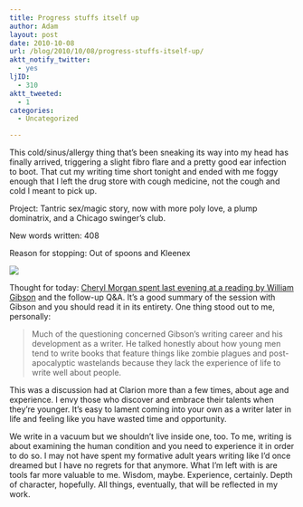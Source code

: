 ```yaml
---
title: Progress stuffs itself up
author: Adam
layout: post
date: 2010-10-08
url: /blog/2010/10/08/progress-stuffs-itself-up/
aktt_notify_twitter:
  - yes
ljID:
  - 310
aktt_tweeted:
  - 1
categories:
  - Uncategorized

---
```

This cold/sinus/allergy thing that&#8217;s been sneaking its way into my head has finally arrived, triggering a slight fibro flare and a pretty good ear infection to boot. That cut my writing time short tonight and ended with me foggy enough that I left the drug store with cough medicine, not the cough and cold I meant to pick up.

Project: Tantric sex/magic story, now with more poly love, a plump dominatrix, and a Chicago swinger&#8217;s club.

New words written: 408

Reason for stopping: Out of spoons and Kleenex

![](1)

Thought for today: [Cheryl Morgan spent last evening at a reading by William Gibson](2) and the follow-up Q&A. It&#8217;s a good summary of the session with Gibson and you should read it in its entirety. One thing stood out to me, personally:

> Much of the questioning concerned Gibson’s writing career and his development as a writer. He talked honestly about how young men tend to write books that feature things like zombie plagues and post-apocalyptic wastelands because they lack the experience of life to write well about people.

This was a discussion had at Clarion more than a few times, about age and experience. I envy those who discover and embrace their talents when they&#8217;re younger. It&#8217;s easy to lament coming into your own as a writer later in life and feeling like you have wasted time and opportunity.

We write in a vacuum but we shouldn&#8217;t live inside one, too. To me, writing is about examining the human condition and you need to experience it in order to do so. I may not have spent my formative adult years writing like I&#8217;d once dreamed but I have no regrets for that anymore. What I&#8217;m left with is are tools far more valuable to me. Wisdom, maybe. Experience, certainly. Depth of character, hopefully. All things, eventually, that will be reflected in my work.

 [1]: http://picometer.writertopia.com/words=1199&target=4000
 [2]: http://www.cheryl-morgan.com/?p=9577
